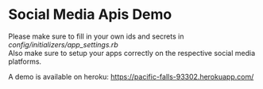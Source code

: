 # Social Media Apis Demo

Please make sure to fill in your own ids and secrets in *config/initializers/app_settings.rb* <br>
Also make sure to setup your apps correctly on the respective social media platforms.

A demo is available on heroku: https://pacific-falls-93302.herokuapp.com/
